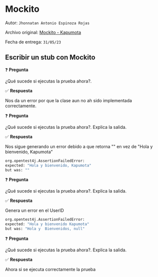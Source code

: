 # Mockito

Autor: `Jhonnatan Antonio Espinoza Rojas`

Archivo original: [Mockito - Kapumota](https://github.com/kapumota/Actividades/blob/main)

Fecha de entrega: `31/05/23`

## Escribir un stub con Mockito

:question: **Pregunta**

¿Qué sucede si ejecutas la prueba ahora?.

:white_check_mark: **Respuesta**

Nos da un error por que la clase aun no ah sido implementada correctamente.


:question: **Pregunta**

¿Qué sucede si ejecutas la prueba ahora?.  Explica la salida.

:white_check_mark: **Respuesta**

Nos sigue generando un error debido a que retorna "" en vez de "Hola y bienvenido, Kapumota"

```bash
org.opentest4j.AssertionFailedError: 
expected: "Hola y bienvenido, Kapumota"
but was: ""
```


:question: **Pregunta**

¿Qué sucede si ejecutas la prueba ahora?.  Explica la salida.

:white_check_mark: **Respuesta**

Genera un error en el UserID

```bash
org.opentest4j.AssertionFailedError: 
expected: "Hola y bienvenido Kapumota"
but was: "Hola y  Bienvenidos, null"
```


:question: **Pregunta**

¿Qué sucede si ejecutas la prueba ahora?.  Explica la salida.

:white_check_mark: **Respuesta**

Ahora si se ejecuta correctamente la prueba


